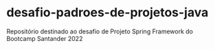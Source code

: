 # desafio-padroes-de-projetos-java
Repositório destinado ao desafio de Projeto Spring Framework do Bootcamp Santander 2022
